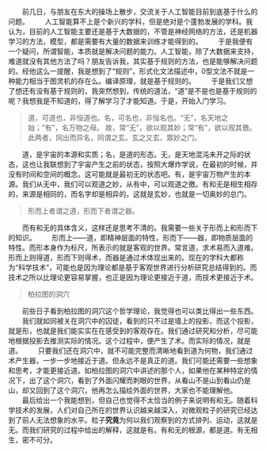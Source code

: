 &emsp;&emsp;前几日，与朋友在东大的操场上散步，交流关于人工智能目前到底基于什么的问题。 
&emsp;&emsp;人工智能算不上是个新兴的学科，但是绝对是个蓬勃发展的学科。我认为，目前的人工智能主要还是基于大数据的，不管是神经网络的方法，还是机器学习的方法，模型，都是需要有大量的数据来训练才能得到的。 
&emsp;&emsp;于是我便有一个疑问，所谓智能，本质就是解决问题的能力。人工智能，除了大数据来支持，难道就没有其他方法了吗？朋友告诉我，其实基于规则的方法，也是能够解决问题的。经他这么一提醒，我是想到了“规则”，形式化文法描述中，0型文法不就是一种能力相当于图灵机的存在么。编译原理，就是基于规则的。 
&emsp;&emsp;于是我们又想了想还有没有基于规则的，我突然想到，传统的道法，“道”是不是也是基于规则的呢？我想我是不知道的，得了解学习了才能知道。于是，开始入门学习。 

> 道，可道也，非恒道也。名，可名也，非恒名也。“无”，名天地之始；“有”，名万物之母。 故，常“无”，欲以观其妙；常“有”，欲以观其徼。此两者，同出而异名，同谓之玄。玄之又玄，眾妙之门。

&emsp;&emsp;道，是宇宙的本源和实质；名，是道的形态。无，是天地混沌未开之际的状态，这也让我联想到了宇宙产生之前的状态，按照大爆炸学说，在最初的时候，并没有时间和空间的概念。这可能就是最初无的状态吧。有，是宇宙万物产生的本源。我们从无中，我们可以观道之妙，从有中，可以观道之徼。有和无是相生相存的，来源是相同的，而名字却是相异的。这就是玄妙，也就是一切奥妙的总门。 

> 形而上者谓之道，形而下者谓之器。

&emsp;&emsp;而有和无的具体含义，这样还是思考不清的。我需要一些关于形而上和形而下的知识。 
&emsp;&emsp;形而上——道，即精神层面的特性，形而下——器，即物质层面的特性。而形本身作为标尺，所表示的就是客观的世界。常言道，求术易而入道难。形而上则得道，形而下则得术，而器是通过术体现出来的。现在的学科大都称为“科学技术”，可能也是因为理论都是基于客观世界进行分析研究总结得到的。而技术之所以比理论更容易掌握，也正是因为理论更接近于道，而技术更接近于术。 

> 柏拉图的洞穴

&emsp;&emsp;前些日子看到柏拉图的洞穴这个哲学理论，我觉得也可以类比得出一些东西。 
&emsp;&emsp;我们就如同被关在洞穴中的囚徒，看到的只不过是墙上的投影，而这个投影，就是形，也就是我们能实实在在感受到的客观存在。我们通过研究和分析，尽可能地根据投影去推测实际的情况。这个过程中，便产生了术。而实际的情况，就是道。 
&emsp;&emsp;只要我们还在洞穴中，就不可能完整而清晰地看到道为何物，我们通过术产生器，一步一步地接近于道。但永远不是真正的道。我们可能还需要一些想象和思考，才能更接近道。如柏拉图的洞穴中讲述的那个人，如果他在某种特定的情况下，出了这个洞穴，看到了外面闪耀而刺眼的世界，从看山不是山到看山仍是山，却又回到了这个洞穴，他再怎么描绘外面的世界，大家也不能理解他。 
<br>
&emsp;&emsp;最后给出一个我能想到，但自己也觉得不太恰当的例子来说明有和无。随着科学技术的发展，人们对自己所在的世界认识越来越深入，对微观粒子的研究已经达到了前人无法想象的水平。粒子**究竟**为何以我们观察到的方式排列、运动，这就是无。而我们研究的过程中给出的解释，这就是有。有和无的根源，都是道。有无相生，密不可分。 
